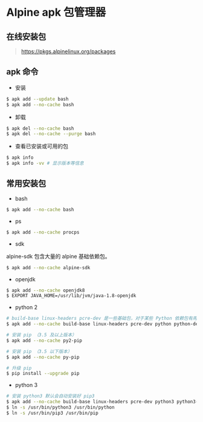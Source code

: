# Alpine apk 包管理器

## 在线安装包

> https://pkgs.alpinelinux.org/packages

## apk 命令

* 安装

```sh
$ apk add --update bash
$ apk add --no-cache bash
```

* 卸载

```sh
$ apk del --no-cache bash
$ apk del --no-cache --purge bash
```

* 查看已安装或可用的包

```sh
$ apk info
$ apk info -vv # 显示版本等信息
```

## 常用安装包

* bash

```sh
$ apk add --no-cache bash
```

* ps

```sh
$ apk add --no-cache procps
```

* sdk

alpine-sdk 包含大量的 alpine 基础依赖包。

```sh
$ apk add --no-cache alpine-sdk
```

* openjdk

```sh
$ apk add --no-cache openjdk8
$ EXPORT JAVA_HOME=/usr/lib/jvm/java-1.8-openjdk
```

* python 2

```sh
# build-base linux-headers pcre-dev 是一些基础包，对于某些 Python 依赖包有用
$ apk add --no-cache build-base linux-headers pcre-dev python python-dev

# 安装 pip （3.5 及以上版本）
$ apk add --no-cache py2-pip

# 安装 pip （3.5 以下版本）
$ apk add --no-cache py-pip

# 升级 pip
$ pip install --upgrade pip
```

* python 3

```sh
# 安装 python3 默认会自动安装好 pip3
$ apk add --no-cache build-base linux-headers pcre-dev python3 python3-dev
$ ln -s /usr/bin/python3 /usr/bin/python
$ ln -s /usr/bin/pip3 /usr/bin/pip
```